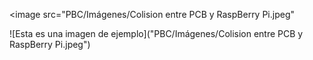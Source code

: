 <image src="PBC/Imágenes/Colision entre PCB y RaspBerry Pi.jpeg"

![Esta es una imagen de ejemplo]("PBC/Imágenes/Colision entre PCB y RaspBerry Pi.jpeg")
